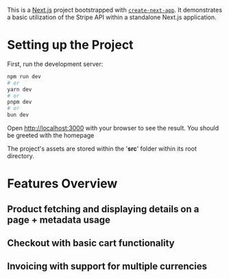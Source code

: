 This is a [Next.js](https://nextjs.org) project bootstrapped with [`create-next-app`](https://nextjs.org/docs/app/api-reference/cli/create-next-app). It demonstrates a basic utilization of the Stripe API within a standalone Next.js application.

# Setting up the Project

First, run the development server:

```bash
npm run dev
# or
yarn dev
# or
pnpm dev
# or
bun dev
```

Open [http://localhost:3000](http://localhost:3000) with your browser to see the result. You should be greeted with the homepage

The project's assets are stored within the '**src**' folder within its root directory.

# Features Overview

## Product fetching and displaying details on a page + metadata usage

## Checkout with basic cart functionality

## Invoicing with support for multiple currencies
